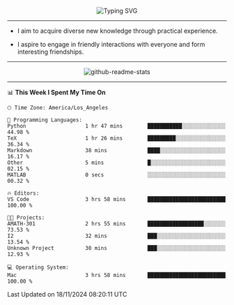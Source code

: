 <p align="center">
  <img src="https://readme-typing-svg.demolab.com?font=Fira+Code&weight=500&size=32&duration=2500&pause=1600&center=true&vCenter=true&random=false&width=1024&height=64&lines=Hi+there+%F0%9F%91%8B;I'm+delighted+you+could+make+it+here+%F0%9F%8E%89;I'm+Harry%2C+a+college+student+still+finding+my+way" alt="Typing SVG" />
</p>


---


- I aim to acquire diverse new knowledge through practical experience.

- I aspire to engage in friendly interactions with everyone and form interesting friendships.


---


<p align="center">
  <img src="https://github-readme-stats.vercel.app/api?username=Harry-Jing&show_icons=true" alt="github-readme-stats"/>
</p>


---

<!--START_SECTION:waka-->
📊 **This Week I Spent My Time On** 

```text
🕑︎ Time Zone: America/Los_Angeles

💬 Programming Languages: 
Python                   1 hr 47 mins        ███████████░░░░░░░░░░░░░░   44.98 % 
TeX                      1 hr 26 mins        █████████░░░░░░░░░░░░░░░░   36.34 % 
Markdown                 38 mins             ████░░░░░░░░░░░░░░░░░░░░░   16.17 % 
Other                    5 mins              █░░░░░░░░░░░░░░░░░░░░░░░░   02.15 % 
MATLAB                   0 secs              ░░░░░░░░░░░░░░░░░░░░░░░░░   00.32 % 

🔥 Editors: 
VS Code                  3 hrs 58 mins       █████████████████████████   100.00 % 

🐱‍💻 Projects: 
AMATH-301                2 hrs 55 mins       ██████████████████░░░░░░░   73.53 % 
I2                       32 mins             ███░░░░░░░░░░░░░░░░░░░░░░   13.54 % 
Unknown Project          30 mins             ███░░░░░░░░░░░░░░░░░░░░░░   12.93 % 

💻 Operating System: 
Mac                      3 hrs 58 mins       █████████████████████████   100.00 % 
```


 Last Updated on 18/11/2024 08:20:11 UTC
<!--END_SECTION:waka-->

